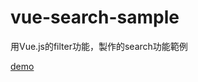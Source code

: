# vue-search-sample

用Vue.js的filter功能，製作的search功能範例

[demo](https://github.com/auguston/vue-search-sample/)
